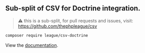 ## Sub-split of CSV for Doctrine integration.

> ⚠️ this is a sub-split, for pull requests and issues, visit: https://github.com/thephpleague/csv

```bash
composer require league/csv-doctrine
```

View the [documentation](https://csv.thephpleague.com/docs/extension/doctrine).
